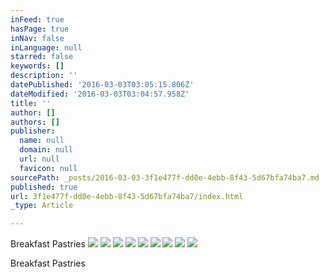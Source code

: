 ```yaml
---
inFeed: true
hasPage: true
inNav: false
inLanguage: null
starred: false
keywords: []
description: ''
datePublished: '2016-03-03T03:05:15.806Z'
dateModified: '2016-03-03T03:04:57.958Z'
title: ''
author: []
authors: []
publisher:
  name: null
  domain: null
  url: null
  favicon: null
sourcePath: _posts/2016-03-03-3f1e477f-dd0e-4ebb-8f43-5d67bfa74ba7.md
published: true
url: 3f1e477f-dd0e-4ebb-8f43-5d67bfa74ba7/index.html
_type: Article

---
```

Breakfast Pastries
![](https://the-grid-user-content.s3-us-west-2.amazonaws.com/8b4c30cd-a47e-48cb-ba53-43293a62c66f.jpg)
![](https://the-grid-user-content.s3-us-west-2.amazonaws.com/5f53bdbd-65d2-4515-8faa-21df0d22fa88.jpg)
![](https://the-grid-user-content.s3-us-west-2.amazonaws.com/b83f2950-3d01-4d46-86e6-ab44a211411e.jpg)
![](https://the-grid-user-content.s3-us-west-2.amazonaws.com/3fef1bd0-9fd6-47bd-ab44-62fc847d364d.jpg)
![](https://the-grid-user-content.s3-us-west-2.amazonaws.com/ada1d805-da01-4bf7-81ac-25bc796c2102.jpg)
![](https://the-grid-user-content.s3-us-west-2.amazonaws.com/4084bc3c-914b-4f49-9af7-a7211b6c5bdc.JPG)
![](https://the-grid-user-content.s3-us-west-2.amazonaws.com/9c93e305-71a7-4b26-a2d2-8ab52846e814.JPG)
![](https://the-grid-user-content.s3-us-west-2.amazonaws.com/ff83b835-be95-4528-b121-963de4865fe8.JPG)
![](https://the-grid-user-content.s3-us-west-2.amazonaws.com/392d8106-93d8-4b52-8f91-751a3d63a585.JPG)

Breakfast Pastries